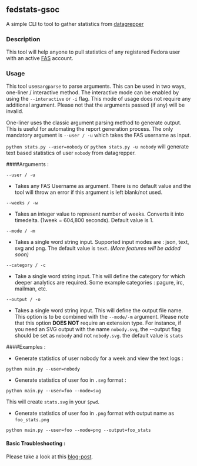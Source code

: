 ## fedstats-gsoc


A simple CLI to tool to gather statistics from [datagrepper](https://apps.fedoraproject.org/datagrepper/)

### Description
This tool will help anyone to  pull statistics of any registered Fedora user with an active [FAS](https://fedoraproject.org/wiki/Account_System) account.

### Usage

This tool uses`argparse` to parse arguments. This can be used in two ways, one-liner / interactive method.
The interactive mode can be enabled by using the `--interactive` or `-i` flag. This mode of usage does not require any additional argument. Please not that the arguments passed (if any) will be invalid.

One-liner uses the classic argument parsing method to generate output. This is useful for automating the report generation process. The only mandatory argument is `--user / -u` which takes the FAS username as input.

`python stats.py --user=nobody` or `python stats.py -u nobody` will generate text based statistics of user `nobody` from datagrepper.

####Arguments :

`--user / -u`

* Takes any FAS Username as argument. There is no default value and the tool will throw an error if this argument is left blank/not used.

`--weeks / -w`

* Takes an integer value to represent number of weeks. Converts it into timedelta. (1week = 604,800 seconds). Default value is 1.

`--mode / -m`

* Takes a single word string input. Supported input modes are : json, text, svg and png. The default value is `text`. *(More features will be added soon)*

`--category / -c`

* Take a single word string input. This will define the category for which deeper analytics are required. Some example categories : pagure, irc, mailman, etc.

`--output / -o`

* Takes a single word string input. This will define the output file name. This option is to be combined with the `--mode/-m` argument. Please note that this option **DOES NOT** require an extension type. For instance, if you need an SVG output with the name `nobody.svg`, the --output flag should be set as `nobody` and not `nobody.svg`. the default value is `stats`

####Examples :

* Generate statistics of user nobody for a week and view the text logs :

`python main.py --user=nobody`

* Generate statistics of user foo in `.svg` format :

`python main.py --user=foo --mode=svg`

This will create `stats.svg` in your `$pwd`.

* Generate statistics of user foo in `.png` format with output name as `foo_stats.png`

`python main.py --user=foo --mode=png --output=foo_stats`

#### Basic Troubleshooting :

Please take a look at this [blog-post](https://sachinwrites.xyz/2016/05/28/getting-fedstats-gsoc-production-ready/).
